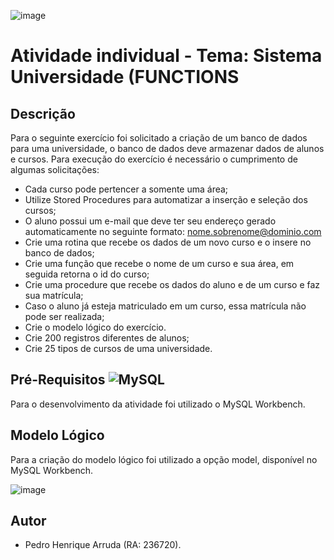 ![image](https://github.com/PedroHArruda/BancoDeDados/assets/143942475/dad97ac9-381f-44c0-bc7a-20b2d666ed4f)



# Atividade individual - Tema: Sistema Universidade (FUNCTIONS

## Descrição 

Para o seguinte exercício foi solicitado a criação de um banco de dados para uma universidade, o banco de dados deve armazenar dados de alunos e cursos. Para execução do exercício é necessário o cumprimento de algumas solicitações: 
* Cada curso pode pertencer a somente uma área;
* Utilize Stored Procedures para automatizar a inserção e seleção dos cursos;
* O aluno possui um e-mail que deve ter seu endereço gerado automaticamente no seguinte formato: nome.sobrenome@dominio.com
* Crie uma rotina que recebe os dados de um novo curso e o insere no banco de dados;
* Crie uma função que recebe o nome de um curso e sua área, em seguida retorna o id do curso;
* Crie uma procedure que recebe os dados do aluno e de um curso e faz sua matrícula;
* Caso o aluno já esteja matriculado em um curso, essa matrícula não pode ser realizada;
* Crie o modelo lógico do exercício.
* Crie 200 registros diferentes de alunos;
* Crie 25 tipos de cursos de uma universidade.

## Pré-Requisitos ![MySQL](https://img.shields.io/badge/mysql-4479A1.svg?style=for-the-badge&logo=mysql&logoColor=white)
Para o desenvolvimento da atividade foi utilizado o MySQL Workbench.


## Modelo Lógico
Para a criação do modelo lógico foi utilizado a opção model, disponível no MySQL Workbench.

![image](https://github.com/PedroHArruda/BancoDeDados/assets/143942475/0ebf569d-43b7-4091-bdae-6415d5bd55ad)


## Autor
 - Pedro Henrique Arruda (RA: 236720).
